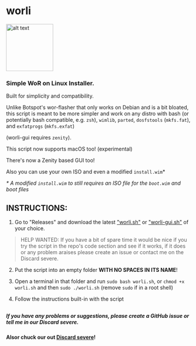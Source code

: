 # worli
<img src="https://user-images.githubusercontent.com/76966404/138036784-79d9e23f-7eae-414c-904e-9c8883382bed.png" alt="alt text" title="logo made by fengzi" width="128" height="128">

### Simple WoR on Linux Installer.

Built for simplicity and compatibility.

Unlike Botspot's wor-flasher that only works on Debian and is a bit bloated, this script is meant to be more simpler and work on any distro with bash (or potentially bash compatible, e.g. `zsh`), `wimlib`, `parted`, `dosfstools` (`mkfs.fat`), and `exfatprogs` (`mkfs.exfat`)

(worli-gui requires `zenity`).

This script now supports macOS too! (experimental)

There's now a Zenity based GUI too!

Also you can use your own ISO and even a modified `install.wim`*

*\* A modified `install.wim` to still requires an ISO file for the `boot.wim` and boot files*

## INSTRUCTIONS:

1. Go to "Releases" and download the latest ["worli.sh"](https://github.com/buddyjojo/worli/releases/latest/download/worli.sh) or ["worli-gui.sh"](https://github.com/buddyjojo/worli/releases/latest/download/worli-gui.sh) of your choice.

  > HELP WANTED: If you have a bit of spare time it would be nice if you try the script in the repo's code section and see if it works, if it does or any problem araises please create an issue or contact me on the Discard severe.

2. Put the script into an empty folder **WITH NO SPACES IN ITS NAME**!

3. Open a terminal in that folder and run `sudo bash worli.sh`, or `chmod +x worli.sh` and then `sudo ./worli.sh` (remove `sudo` if in a root shell)

4. Follow the instructions built-in with the script

##

##### If you have any problems or suggestions, please create a GitHub issue or tell me in our Discard severe.

**Alsor chuck our out [Discard severe](https://discord.gg/26CMEjQ47g)!**
